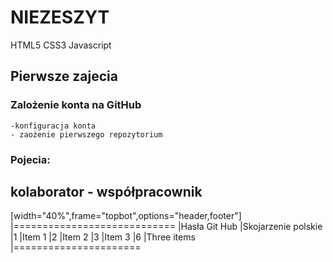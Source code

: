 # NIEZESZYT
HTML5
CSS3
Javascript
## Pierwsze zajecia
### Zalożenie konta na GitHub
    -konfiguracja konta
    - zaożenie pierwszego repozytorium
### Pojecia:

## kolaborator - współpracownik

[width="40%",frame="topbot",options="header,footer"]
|============================
|Hasła Git Hub |Skojarzenie polskie
|1        |Item 1
|2        |Item 2
|3        |Item 3
|6        |Three items
|======================

